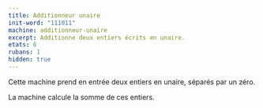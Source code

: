 ```yaml
---
title: Additionneur unaire
init-word: "111011"
machine: additionneur-unaire
excerpt: Additionne deux entiers écrits en unaire.
etats: 6
rubans: 1
hidden: true
---
```

Cette machine prend en entrée deux entiers en unaire, séparés par un zéro.

La machine calcule la somme de ces entiers. 

